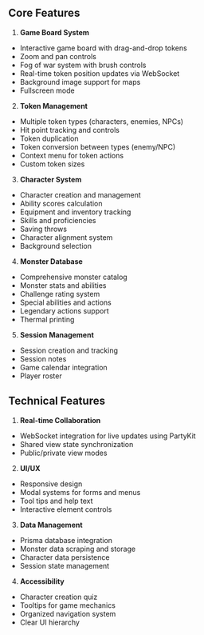 ## Core Features

1. **Game Board System**

- Interactive game board with drag-and-drop tokens
- Zoom and pan controls
- Fog of war system with brush controls
- Real-time token position updates via WebSocket
- Background image support for maps
- Fullscreen mode

2. **Token Management**

- Multiple token types (characters, enemies, NPCs)
- Hit point tracking and controls
- Token duplication
- Token conversion between types (enemy/NPC)
- Context menu for token actions
- Custom token sizes

3. **Character System**

- Character creation and management
- Ability scores calculation
- Equipment and inventory tracking
- Skills and proficiencies
- Saving throws
- Character alignment system
- Background selection

4. **Monster Database**

- Comprehensive monster catalog
- Monster stats and abilities
- Challenge rating system
- Special abilities and actions
- Legendary actions support
- Thermal printing

5. **Session Management**

- Session creation and tracking
- Session notes
- Game calendar integration
- Player roster

## Technical Features

1. **Real-time Collaboration**

- WebSocket integration for live updates using PartyKit
- Shared view state synchronization
- Public/private view modes

2. **UI/UX**

- Responsive design
- Modal systems for forms and menus
- Tool tips and help text
- Interactive element controls

3. **Data Management**

- Prisma database integration
- Monster data scraping and storage
- Character data persistence
- Session state management

4. **Accessibility**

- Character creation quiz
- Tooltips for game mechanics
- Organized navigation system
- Clear UI hierarchy
